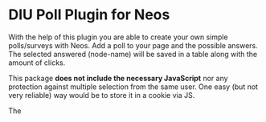 DIU Poll Plugin for Neos
========================

With the help of this plugin you are able to create your own simple polls/surveys with Neos.
Add a poll to your page and the possible answers. The selected answered (node-name) will be saved in a table along 
with the amount of clicks.

This package **does not include the necessary JavaScript** nor any protection against multiple selection from the
same user. One easy (but not very reliable) way would be to store it in a cookie via JS.

The  
